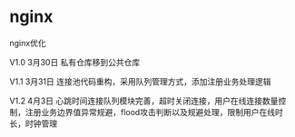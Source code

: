 # nginx
nginx优化

V1.0  3月30日  私有仓库移到公共仓库

V1.1  3月31日  连接池代码重构，采用队列管理方式，添加注册业务处理逻辑

V1.2  4月3日   心跳时间连接队列模块完善，超时关闭连接，用户在线连接数量控制，注册业务边界值异常规避，flood攻击判断以及规避处理，限制用户在线时长，时钟管理
